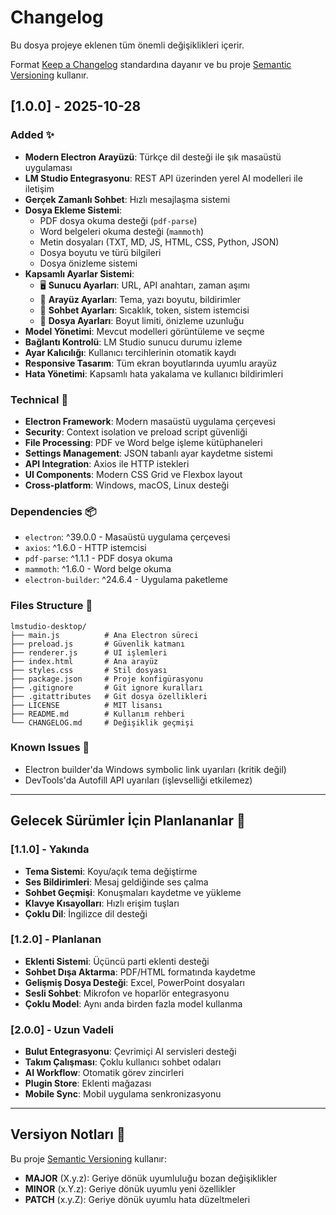 # Changelog

Bu dosya projeye eklenen tüm önemli değişiklikleri içerir.

Format [Keep a Changelog](https://keepachangelog.com/en/1.0.0/) standardına dayanır ve bu proje [Semantic Versioning](https://semver.org/spec/v2.0.0.html) kullanır.

## [1.0.0] - 2025-10-28

### Added ✨
- **Modern Electron Arayüzü**: Türkçe dil desteği ile şık masaüstü uygulaması
- **LM Studio Entegrasyonu**: REST API üzerinden yerel AI modelleri ile iletişim
- **Gerçek Zamanlı Sohbet**: Hızlı mesajlaşma sistemi
- **Dosya Ekleme Sistemi**: 
  - PDF dosya okuma desteği (`pdf-parse`)
  - Word belgeleri okuma desteği (`mammoth`)
  - Metin dosyaları (TXT, MD, JS, HTML, CSS, Python, JSON)
  - Dosya boyutu ve türü bilgileri
  - Dosya önizleme sistemi
- **Kapsamlı Ayarlar Sistemi**:
  - 🖥️ **Sunucu Ayarları**: URL, API anahtarı, zaman aşımı
  - 🎨 **Arayüz Ayarları**: Tema, yazı boyutu, bildirimler
  - 💬 **Sohbet Ayarları**: Sıcaklık, token, sistem istemcisi
  - 📎 **Dosya Ayarları**: Boyut limiti, önizleme uzunluğu
- **Model Yönetimi**: Mevcut modelleri görüntüleme ve seçme
- **Bağlantı Kontrolü**: LM Studio sunucu durumu izleme
- **Ayar Kalıcılığı**: Kullanıcı tercihlerinin otomatik kaydı
- **Responsive Tasarım**: Tüm ekran boyutlarında uyumlu arayüz
- **Hata Yönetimi**: Kapsamlı hata yakalama ve kullanıcı bildirimleri

### Technical 🔧
- **Electron Framework**: Modern masaüstü uygulama çerçevesi
- **Security**: Context isolation ve preload script güvenliği
- **File Processing**: PDF ve Word belge işleme kütüphaneleri
- **Settings Management**: JSON tabanlı ayar kaydetme sistemi
- **API Integration**: Axios ile HTTP istekleri
- **UI Components**: Modern CSS Grid ve Flexbox layout
- **Cross-platform**: Windows, macOS, Linux desteği

### Dependencies 📦
- `electron`: ^39.0.0 - Masaüstü uygulama çerçevesi
- `axios`: ^1.6.0 - HTTP istemcisi
- `pdf-parse`: ^1.1.1 - PDF dosya okuma
- `mammoth`: ^1.6.0 - Word belge okuma
- `electron-builder`: ^24.6.4 - Uygulama paketleme

### Files Structure 📁
```
lmstudio-desktop/
├── main.js          # Ana Electron süreci
├── preload.js       # Güvenlik katmanı
├── renderer.js      # UI işlemleri
├── index.html       # Ana arayüz
├── styles.css       # Stil dosyası
├── package.json     # Proje konfigürasyonu
├── .gitignore       # Git ignore kuralları
├── .gitattributes   # Git dosya özellikleri
├── LICENSE          # MIT lisansı
├── README.md        # Kullanım rehberi
└── CHANGELOG.md     # Değişiklik geçmişi
```

### Known Issues 🐛
- Electron builder'da Windows symbolic link uyarıları (kritik değil)
- DevTools'da Autofill API uyarıları (işlevselliği etkilemez)

---

## Gelecek Sürümler İçin Planlananlar 🚀

### [1.1.0] - Yakında
- **Tema Sistemi**: Koyu/açık tema değiştirme
- **Ses Bildirimleri**: Mesaj geldiğinde ses çalma
- **Sohbet Geçmişi**: Konuşmaları kaydetme ve yükleme
- **Klavye Kısayolları**: Hızlı erişim tuşları
- **Çoklu Dil**: İngilizce dil desteği

### [1.2.0] - Planlanan
- **Eklenti Sistemi**: Üçüncü parti eklenti desteği
- **Sohbet Dışa Aktarma**: PDF/HTML formatında kaydetme
- **Gelişmiş Dosya Desteği**: Excel, PowerPoint dosyaları
- **Sesli Sohbet**: Mikrofon ve hoparlör entegrasyonu
- **Çoklu Model**: Aynı anda birden fazla model kullanma

### [2.0.0] - Uzun Vadeli
- **Bulut Entegrasyonu**: Çevrimiçi AI servisleri desteği
- **Takım Çalışması**: Çoklu kullanıcı sohbet odaları
- **AI Workflow**: Otomatik görev zincirleri
- **Plugin Store**: Eklenti mağazası
- **Mobile Sync**: Mobil uygulama senkronizasyonu

---

## Versiyon Notları 📝

Bu proje [Semantic Versioning](https://semver.org/) kullanır:
- **MAJOR** (X.y.z): Geriye dönük uyumluluğu bozan değişiklikler
- **MINOR** (x.Y.z): Geriye dönük uyumlu yeni özellikler
- **PATCH** (x.y.Z): Geriye dönük uyumlu hata düzeltmeleri